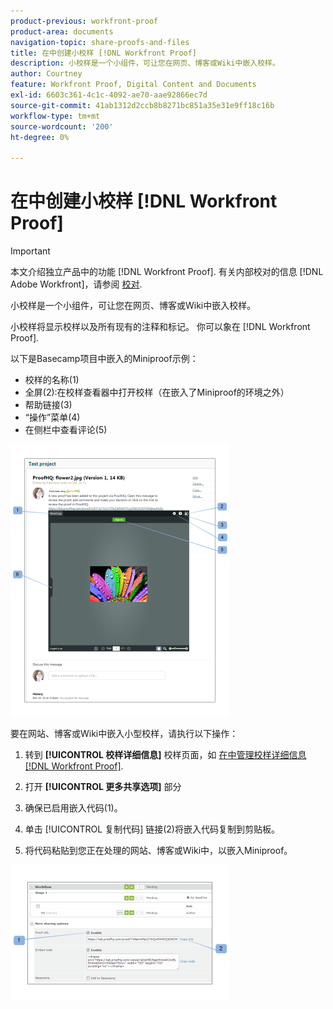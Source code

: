 ```yaml
---
product-previous: workfront-proof
product-area: documents
navigation-topic: share-proofs-and-files
title: 在中创建小校样 [!DNL Workfront Proof]
description: 小校样是一个小组件，可让您在网页、博客或Wiki中嵌入校样。
author: Courtney
feature: Workfront Proof, Digital Content and Documents
exl-id: 6603c361-4c1c-4092-ae70-aae92866ec7d
source-git-commit: 41ab1312d2ccb8b8271bc851a35e31e9ff18c16b
workflow-type: tm+mt
source-wordcount: '200'
ht-degree: 0%

---
```


# 在中创建小校样 [!DNL Workfront Proof]

>[!IMPORTANT]
>
>本文介绍独立产品中的功能 [!DNL Workfront Proof]. 有关内部校对的信息 [!DNL Adobe Workfront]，请参阅 [校对](../../../review-and-approve-work/proofing/proofing.md).

小校样是一个小组件，可让您在网页、博客或Wiki中嵌入校样。

小校样将显示校样以及所有现有的注释和标记。 你可以象在 [!DNL Workfront Proof].

以下是Basecamp项目中嵌入的Miniproof示例：

* 校样的名称(1)
* 全屏(2):在校样查看器中打开校样（在嵌入了Miniproof的环境之外）
* 帮助链接(3)
* “操作”菜单(4)
* 在侧栏中查看评论(5)

![Basecamp_miniproof.png](assets/basecamp-miniproof-350x435.png)

要在网站、博客或Wiki中嵌入小型校样，请执行以下操作：

1. 转到 **[!UICONTROL 校样详细信息]** 校样页面，如 [在中管理校样详细信息 [!DNL Workfront Proof]](../../../workfront-proof/wp-work-proofsfiles/manage-your-work/manage-proof-details.md).

1. 打开 **[!UICONTROL 更多共享选项]** 部分
1. 确保已启用嵌入代码(1)。
1. 单击 [!UICONTROL 复制代码] 链接(2)将嵌入代码复制到剪贴板。
1. 将代码粘贴到您正在处理的网站、博客或Wiki中，以嵌入Miniproof。

![[!DNL Embed_code].png](assets/embed-code-350x218.png)
